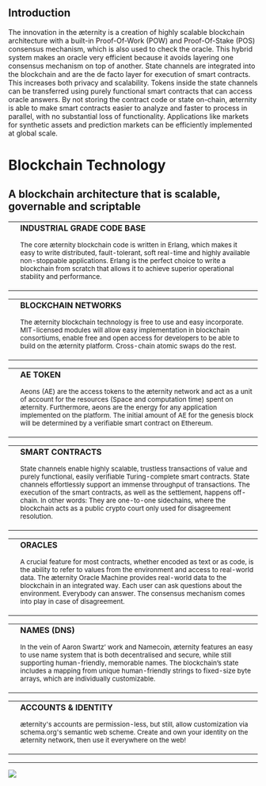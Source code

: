 
</div>
</div>
<h2>Introduction</h2>

The innovation in the æternity is a creation of highly scalable blockchain architecture with a built-in Proof-Of-Work (POW) and Proof-Of-Stake (POS) consensus mechanism, which is also used to check the oracle. This hybrid system makes an oracle very efficient because it avoids layering one consensus mechanism on top of another. State channels are integrated into the blockchain and are the de facto layer for execution of smart contracts. This increases both privacy and scalability. Tokens inside the state channels can be transferred using purely functional smart contracts that can access oracle answers. By not storing the contract code or state on-chain, æternity is able to make smart contracts easier to analyze and faster to process in parallel, with no substantial loss of functionality.
Applications like markets for synthetic assets and prediction markets can be efficiently implemented at global scale. 

<div class="weiss">
<div class="container section">
<h1>Blockchain Technology</h1>
<h2>A blockchain architecture that is scalable, governable and scriptable</h2>
<div class="row sp-innovation">
<div class="col-md-6">
<div class="card py-2 pr-2">
<table class="table table_technology m-0">
<tbody>
<tr>
<td class="align-top">
<img src="http://www.aeternity.com/user/pages/02.technology/_technology/1.png" alt="">
</td>
<td class="align-middle">
<strong class="d-block">INDUSTRIAL GRADE CODE BASE</strong>

<small>The core æternity blockchain code is written in Erlang, which makes it easy to write distributed, fault-tolerant, soft real-time and highly available non-stoppable applications.
Erlang is the perfect choice to write a blockchain from scratch that allows it to achieve superior operational stability and performance.</small>
</td>
</tr>
</tbody>
</table>
</div>
</div>
<div class="col-md-6">
<div class="card py-2 pr-2">
<table class="table table_technology m-0">
<tbody>
<tr>
<td class="align-top">
<img src="http://www.aeternity.com/user/pages/02.technology/_technology/2.png" alt="">
</td>
<td class="align-middle">
<strong class="d-block">BLOCKCHAIN NETWORKS</strong>

<small>The æternity blockchain technology is free to use and easy incorporate. 
MIT-licensed modules will allow easy implementation in blockchain consortiums, enable free and open access for developers to be able to build on the æternity platform. Cross-chain atomic swaps do the rest.</small>
</td>
</tr>
</tbody>
</table>
</div>
</div>
<div class="col-md-6">
<div class="card py-2 pr-2">
<table class="table table_technology m-0">
<tbody>
<tr>
<td class="align-top">
<img src="http://www.aeternity.com/user/pages/02.technology/_technology/3.png" alt="">
</td>
<td class="align-middle">
<strong class="d-block">AE TOKEN</strong>

<small>Aeons (AE) are the access tokens to the æternity network and act as a unit of account for the resources (Space and computation time) spent on æternity.
Furthermore, aeons are the energy for any application implemented on the platform.
The initial amount of AE for the genesis block will be determined by a verifiable smart contract on Ethereum.</small>
</td>
</tr>
</tbody>
</table>
</div>
</div>
<div class="col-md-6">
<div class="card py-2 pr-2">
<table class="table table_technology m-0">
<tbody>
<tr>
<td class="align-top">
<img src="http://www.aeternity.com/user/pages/02.technology/_technology/4.png" alt="">
</td>
<td class="align-middle">
<strong class="d-block">SMART CONTRACTS</strong>

<small>State channels enable highly scalable, trustless transactions of value and purely functional, easily verifiable Turing-complete smart contracts.
State channels effortlessly support an immense throughput of transactions. The execution of the smart contracts, as well as the settlement, happens off-chain.
In other words: They are one-to-one sidechains, where the blockchain acts as a public crypto court only used for disagreement resolution.</small>
</td>
</tr>
</tbody>
</table>
</div>
</div>
<div class="col-md-6">
<div class="card py-2 pr-2">
<table class="table table_technology m-0">
<tbody>
<tr>
<td class="align-top">
<img src="http://www.aeternity.com/user/pages/02.technology/_technology/5.png" alt="">
</td>
<td class="align-middle">
<strong class="d-block">ORACLES</strong>

<small>A crucial feature for most contracts, whether encoded as text or as code, is the ability to refer to values from the environment and access to real-world data.
The æternity Oracle Machine provides real-world data to the blockchain in an integrated way.
Each user can ask questions about the environment. Everybody can answer. The consensus mechanism comes into play in case of disagreement.</small>
</td>
</tr>
</tbody>
</table>
</div>
</div>
<div class="col-md-6">
<div class="card py-2 pr-2">
<table class="table table_technology m-0">
<tbody>
<tr>
<td class="align-top">
<img src="http://www.aeternity.com/user/pages/02.technology/_technology/6.png" alt="">
</td>
<td class="align-middle">
<strong class="d-block">NAMES (DNS)</strong>

<small>In the vein of Aaron Swartz’ work and Namecoin, æternity features an easy to use name system that is both decentralised and secure, while still supporting human-friendly, memorable names.
The blockchain’s state includes a mapping from unique human-friendly strings to fixed-size byte arrays, which are individually customizable.</small>
</td>
</tr>
</tbody>
</table>
</div>
</div>
<div class="col-md-6">
<div class="card py-2 pr-2">
<table class="table table_technology m-0">
<tbody>
<tr>
<td class="align-top">
<img src="http://www.aeternity.com/user/pages/02.technology/_technology/7.png" alt="">
</td>
<td class="align-middle">
<strong class="d-block">ACCOUNTS & IDENTITY</strong>

<small>æternity's accounts are permission-less, but still, allow customization via schema.org's semantic web scheme.
Create and own your identity on the æternity network, then use it everywhere on the web!</small>
</td>
</tr>
</tbody>
</table>
</div>
</div>
</div>
</div>
<hr>
</div>
</div>
<div class="weiss">
<div class="container section footer-nav">
<div class="container">
<div class="row">
<div class="col-lg-4">
<div class="lg-vertical-center">
<img src="http://www.aeternity.com/user/themes/aeon/img/aeternity_logo_footer.png" class="img-fluid">
</div>
</div>
<div class="col-lg-8 mt-4">
<div class="row">
<div class="col-sm-6 col-md-4 mt-3">
<p class="text-primary">